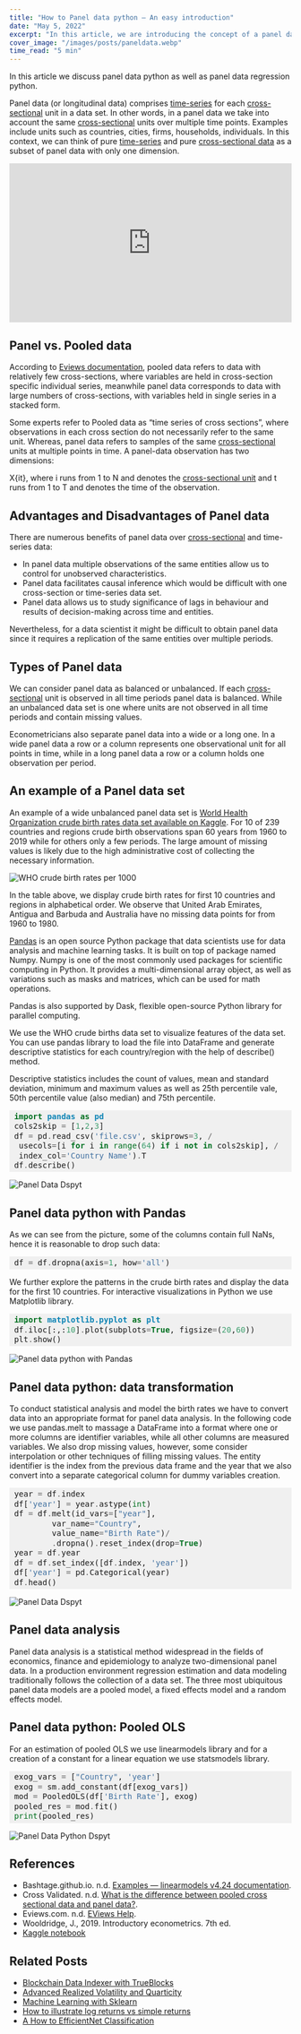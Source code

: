 ```yaml
---
title: "How to Panel data python – An easy introduction"
date: "May 5, 2022"
excerpt: "In this article, we are introducing the concept of a panel data and illustrate the example of panel data python on the WHO births data set."
cover_image: "/images/posts/paneldata.webp"
time_read: "5 min"
---
```


In this article we discuss panel data python as well as panel data regression python.

Panel data (or longitudinal data) comprises [time-series](https://dspyt.com/time-series-data-an-easy-introduction) for each [cross-sectional](https://dspyt.com/cross-sectional-data-an-easy-introduction) unit in a data set. In other words, in a panel data we take into account the same [cross-sectional](https://dspyt.com/cross-sectional-data-an-easy-introduction) units over multiple time points. Examples include units such as countries, cities, firms, households, individuals. In this context, we can think of pure [time-series](https://dspyt.com/time-series-data-an-easy-introduction) and pure [cross-sectional data](https://dspyt.com/cross-sectional-data-an-easy-introduction) as a subset of panel data with only one dimension.

<div style="position: relative; padding-bottom: 56.25%;">
<iframe style="border: 1; top: 0; left: 0; width: 100%; height: 100%; position: absolute;" src="https://www.youtube.com/embed/KKQOoXPgu04?autoplay=1&mute=1" title="YouTube video player" frameborder="0" allow="accelerometer; autoplay; clipboard-write; encrypted-media; gyroscope; picture-in-picture" allowfullscreen></iframe>
</div>

## Panel vs. Pooled data

According to [Eviews documentation](http://www.eviews.com/help/helpintro.html#page/content/sec_panel.html), pooled data refers to data with relatively few cross-sections, where variables are held in cross-section specific individual series, meanwhile panel data corresponds to data with large numbers of cross-sections, with variables held in single series in a stacked form.

Some experts refer to Pooled data as “time series of cross sections”, where observations in each cross section do not necessarily refer to the same unit. Whereas, panel data refers to samples of the same [cross-sectional](https://dspyt.com/cross-sectional-data-an-easy-introduction) units at multiple points in time. A panel-data observation has two dimensions:

X{it}, where i runs from 1 to N and denotes the [cross-sectional unit](https://dspyt.com/cross-sectional-data-an-easy-introduction) and t runs from 1 to T and denotes the time of the observation.

## Advantages and Disadvantages of Panel data

There are numerous benefits of panel data over [cross-sectional](https://dspyt.com/cross-sectional-data-an-easy-introduction) and time-series data:

- In panel data multiple observations of the same entities allow us to control for unobserved characteristics.
- Panel data facilitates causal inference which would be difficult with one cross-section or time-series data set.
- Panel data allows us to study significance of lags in behaviour and results of decision-making across time and entities.

Nevertheless, for a data scientist it might be difficult to obtain panel data since it requires a replication of the same entities over multiple periods.

## Types of Panel data

We can consider panel data as balanced or unbalanced. If each [cross-sectional](https://dspyt.com/cross-sectional-data-an-easy-introduction) unit is observed in all time periods panel data is balanced. While an unbalanced data set is one where units are not observed in all time periods and contain missing values.

Econometricians also separate panel data into a wide or a long one. In a wide panel data a row or a column represents one observational unit for all points in time, while in a long panel data a row or a column holds one observation per period.

## An example of a Panel data set

An example of a wide unbalanced panel data set is [World Health Organization crude birth rates data set available on Kaggle](https://www.kaggle.com/pavfedotov/birth-rate). For 10 of 239 countries and regions crude birth observations span 60 years from 1960 to 2019 while for others only a few periods. The large amount of missing values is likely due to the high administrative cost of collecting the necessary information.

![WHO crude birth rates per 1000](/images/posts/paneldata2.webp)

In the table above, we display crude birth rates for first 10 countries and regions in alphabetical order. We observe that United Arab Emirates, Antigua and Barbuda and Australia have no missing data points for from 1960 to 1980.

[Pandas](https://pandas.pydata.org/) is an open source Python package that data scientists use for data analysis and machine learning tasks. It is built on top of package named Numpy. Numpy is one of the most commonly used packages for scientific computing in Python. It provides a multi-dimensional array object, as well as variations such as masks and matrices, which can be used for math operations.

Pandas is also supported by Dask, flexible open-source Python library for parallel computing.

We use the WHO crude births data set to visualize features of the data set. You can use pandas library to load the file into DataFrame and generate descriptive statistics for each country/region with the help of describe() method.

Descriptive statistics includes the count of values, mean and standard deviation, minimum and maximum values as well as 25th percentile vale, 50th percentile value (also median) and 75th percentile.

<div style="background: #f0f0f0; overflow:auto;width:auto;border-width:.1em .1em .1em .8em;padding:.2em .6em;"><pre style="margin: 0; line-height: 125%"><span style="color: #007020; font-weight: bold">import</span> <span style="color: #0e84b5; font-weight: bold">pandas</span> <span style="color: #007020; font-weight: bold">as</span> <span style="color: #0e84b5; font-weight: bold">pd</span>
cols2skip <span style="color: #666666">=</span> [<span style="color: #40a070">1</span>,<span style="color: #40a070">2</span>,<span style="color: #40a070">3</span>]
df <span style="color: #666666">=</span> pd<span style="color: #666666">.</span>read_csv(<span style="color: #4070a0">&#39;file.csv&#39;</span>, skiprows<span style="color: #666666">=</span><span style="color: #40a070">3</span>, <span style="color: #666666">/</span>
 usecols<span style="color: #666666">=</span>[i <span style="color: #007020; font-weight: bold">for</span> i <span style="color: #007020; font-weight: bold">in</span> <span style="color: #007020">range</span>(<span style="color: #40a070">64</span>) <span style="color: #007020; font-weight: bold">if</span> i <span style="color: #007020; font-weight: bold">not</span> <span style="color: #007020; font-weight: bold">in</span> cols2skip], <span style="color: #666666">/</span>
 index_col<span style="color: #666666">=</span><span style="color: #4070a0">&#39;Country Name&#39;</span>)<span style="color: #666666">.</span>T
df<span style="color: #666666">.</span>describe()
</pre></div>

![Panel Data Dspyt](/images/posts/paneldata3.webp)

## Panel data python with Pandas

As we can see from the picture, some of the columns contain full NaNs, hence it is reasonable to drop such data:

<div style="background: #f0f0f0; overflow:auto;width:auto;border-width:.1em .1em .1em .8em;padding:.2em .6em;"><pre style="margin: 0; line-height: 125%">df <span style="color: #666666">=</span> df<span style="color: #666666">.</span>dropna(axis<span style="color: #666666">=</span><span style="color: #40a070">1</span>, how<span style="color: #666666">=</span><span style="color: #4070a0">&#39;all&#39;</span>)
</pre></div>

We further explore the patterns in the crude birth rates and display the data for the first 10 countries. For interactive visualizations in Python we use Matplotlib library.

<div style="background: #f0f0f0; overflow:auto;width:auto;border-width:.1em .1em .1em .8em;padding:.2em .6em;"><pre style="margin: 0; line-height: 125%"><span style="color: #007020; font-weight: bold">import</span> <span style="color: #0e84b5; font-weight: bold">matplotlib.pyplot</span> <span style="color: #007020; font-weight: bold">as</span> <span style="color: #0e84b5; font-weight: bold">plt</span>
df<span style="color: #666666">.</span>iloc[:,:<span style="color: #40a070">10</span>]<span style="color: #666666">.</span>plot(subplots<span style="color: #666666">=</span><span style="color: #007020; font-weight: bold">True</span>, figsize<span style="color: #666666">=</span>(<span style="color: #40a070">20</span>,<span style="color: #40a070">60</span>))
plt<span style="color: #666666">.</span>show()
</pre></div>

![Panel data python with Pandas](/images/posts/paneldata4.webp)

## Panel data python: data transformation

To conduct statistical analysis and model the birth rates we have to convert data into an appropriate format for panel data analysis. In the following code we use pandas.melt to massage a DataFrame into a format where one or more columns are identifier variables, while all other columns are measured variables. We also drop missing values, however, some consider interpolation or other techniques of filling missing values. The entity identifier is the index from the previous data frame and the year that we also convert into a separate categorical column for dummy variables creation.

<div style="background: #f0f0f0; overflow:auto;width:auto;border-width:.1em .1em .1em .8em;padding:.2em .6em;"><pre style="margin: 0; line-height: 125%">year <span style="color: #666666">=</span> df<span style="color: #666666">.</span>index
df[<span style="color: #4070a0">&#39;year&#39;</span>] <span style="color: #666666">=</span> year<span style="color: #666666">.</span>astype(<span style="color: #007020">int</span>)
df <span style="color: #666666">=</span> df<span style="color: #666666">.</span>melt(id_vars<span style="color: #666666">=</span>[<span style="color: #4070a0">&quot;year&quot;</span>],
        var_name<span style="color: #666666">=</span><span style="color: #4070a0">&quot;Country&quot;</span>,
        value_name<span style="color: #666666">=</span><span style="color: #4070a0">&quot;Birth Rate&quot;</span>)<span style="color: #666666">/</span>
        <span style="color: #666666">.</span>dropna()<span style="color: #666666">.</span>reset_index(drop<span style="color: #666666">=</span><span style="color: #007020; font-weight: bold">True</span>)
year <span style="color: #666666">=</span> df<span style="color: #666666">.</span>year
df <span style="color: #666666">=</span> df<span style="color: #666666">.</span>set_index([df<span style="color: #666666">.</span>index, <span style="color: #4070a0">&#39;year&#39;</span>])
df[<span style="color: #4070a0">&#39;year&#39;</span>] <span style="color: #666666">=</span> pd<span style="color: #666666">.</span>Categorical(year)
df<span style="color: #666666">.</span>head()
</pre></div>

![Panel Data Dspyt](/images/posts/paneldata5.webp)

## Panel data analysis

Panel data analysis is a statistical method widespread in the fields of economics, finance and epidemiology to analyze two-dimensional panel data. In a production environment regression estimation and data modeling traditionally follows the collection of a data set. The three most ubiquitous panel data models are a pooled model, a fixed effects model and a random effects model.

## Panel data python: Pooled OLS

For an estimation of pooled OLS we use linearmodels library and for a creation of a constant for a linear equation we use statsmodels library.

<div style="background: #f0f0f0; overflow:auto;width:auto;border-width:.1em .1em .1em .8em;padding:.2em .6em;"><pre style="margin: 0; line-height: 125%">exog_vars <span style="color: #666666">=</span> [<span style="color: #4070a0">&quot;Country&quot;</span>, <span style="color: #4070a0">&#39;year&#39;</span>]
exog <span style="color: #666666">=</span> sm<span style="color: #666666">.</span>add_constant(df[exog_vars])
mod <span style="color: #666666">=</span> PooledOLS(df[<span style="color: #4070a0">&#39;Birth Rate&#39;</span>], exog)
pooled_res <span style="color: #666666">=</span> mod<span style="color: #666666">.</span>fit()
<span style="color: #007020">print</span>(pooled_res)
</pre></div>

![Panel Data Python Dspyt](/images/posts/paneldata6.webp)

## References

- Bashtage.github.io. n.d. [Examples — linearmodels v4.24 documentation](https://bashtage.github.io/linearmodels/panel/examples/examples.html).
- Cross Validated. n.d. [What is the difference between pooled cross sectional data and panel data?](https://stats.stackexchange.com/questions/45236/what-is-the-difference-between-pooled-cross-sectional-data-and-panel-data).
- Eviews.com. n.d. [EViews Help](http://www.eviews.com/help/helpintro.html#page/content/sec_panel.html).
- Wooldridge, J., 2019. Introductory econometrics. 7th ed.
- [Kaggle notebook](https://www.kaggle.com/pavfedotov/who-birth-rates-panel-data-analysis)

## Related Posts

- [Blockchain Data Indexer with TrueBlocks](https://dspyt.com/blockchain-data-indexer-with-trueblocks)
- [Advanced Realized Volatility and Quarticity](https://dspyt.com/advanced-realized-volatility-and-quarticity)
- [Machine Learning with Sklearn](https://dspyt.com/machine-learning-time-series-temperature-data-modeling)
- [How to illustrate log returns vs simple returns](https://dspyt.com/simple-returns-log-return-and-volatility-simple-introduction)
- [A How to EfficientNet Classification](https://dspyt.com/efficientnet-classification)
